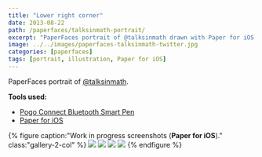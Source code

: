 ```yaml
---
title: "Lower right corner"
date: 2013-08-22
path: /paperfaces/talksinmath-portrait/
excerpt: "PaperFaces portrait of @talksinmath drawn with Paper for iOS on an iPad."
image: ../../images/paperfaces-talksinmath-twitter.jpg
categories: [paperfaces]
tags: [portrait, illustration, Paper for iOS]
---
```


PaperFaces portrait of [@talksinmath](https://twitter.com/talksinmath).

**Tools used:**

- [Pogo Connect Bluetooth Smart Pen](https://www.amazon.com/gp/product/B009K448L4/ref=as_li_ss_tl?ie=UTF8&camp=1789&creative=390957&creativeASIN=B009K448L4&linkCode=as2&tag=mademist-20)
- [Paper for iOS](https://paper.bywetransfer.com/)

{% figure caption:"Work in progress screenshots (**Paper for iOS**)." class:"gallery-2-col" %}
[![](../../images/paperfaces-talksinmath-process-1-600.jpg)](../../images/paperfaces-talksinmath-process-1-lg.jpg)
[![](../../images/paperfaces-talksinmath-process-2-600.jpg)](../../images/paperfaces-talksinmath-process-2-lg.jpg)
[![](../../images/paperfaces-talksinmath-process-3-600.jpg)](../../images/paperfaces-talksinmath-process-3-lg.jpg)
[![](../../images/paperfaces-talksinmath-process-4-600.jpg)](../../images/paperfaces-talksinmath-process-4-lg.jpg)
{% endfigure %}
